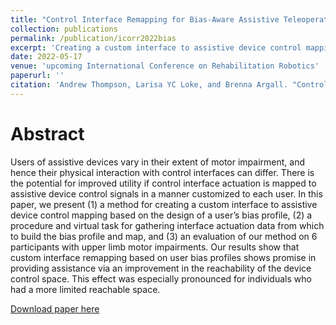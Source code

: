 ```yaml
---
title: "Control Interface Remapping for Bias-Aware Assistive Teleoperation"
collection: publications
permalink: /publication/icorr2022bias
excerpt: 'Creating a custom interface to assistive device control mapping based on the design of a user’s bias profile'
date: 2022-05-17
venue: 'upcoming International Conference on Rehabilitation Robotics'
paperurl: ''
citation: 'Andrew Thompson, Larisa YC Loke, and Brenna Argall. "Control interface remapping for bias-aware assistive teleoperation." arXiv preprint arXiv:2205.08489, 2022. '
---
```

Abstract
======
Users of assistive devices vary in their extent of
motor impairment, and hence their physical interaction with
control interfaces can differ. There is the potential for improved
utility if control interface actuation is mapped to assistive
device control signals in a manner customized to each user.
In this paper, we present (1) a method for creating a custom
interface to assistive device control mapping based on the design
of a user’s bias profile, (2) a procedure and virtual task for
gathering interface actuation data from which to build the
bias profile and map, and (3) an evaluation of our method
on 6 participants with upper limb motor impairments. Our
results show that custom interface remapping based on user
bias profiles shows promise in providing assistance via an
improvement in the reachability of the device control space.
This effect was especially pronounced for individuals who had
a more limited reachable space.

[Download paper here](https://arxiv.org/pdf/2205.08489.pdf)

